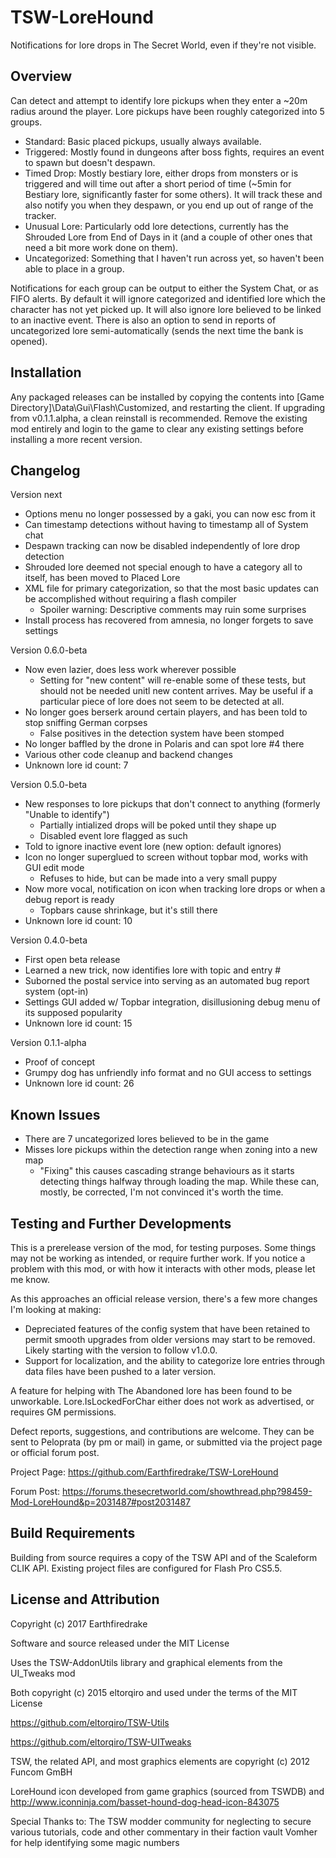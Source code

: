 # TSW-LoreHound
Notifications for lore drops in The Secret World, even if they're not visible.

## Overview
Can detect and attempt to identify lore pickups when they enter a ~20m radius around the player. Lore pickups have been roughly categorized into 5 groups.
+ Standard: Basic placed pickups, usually always available.
+ Triggered: Mostly found in dungeons after boss fights, requires an event to spawn but doesn't despawn.
+ Timed Drop: Mostly bestiary lore, either drops from monsters or is triggered and will time out after a short period of time (~5min for Bestiary lore, significantly faster for some others). It will track these and also notify you when they despawn, or you end up out of range of the tracker.
+ Unusual Lore: Particularly odd lore detections, currently has the Shrouded Lore from End of Days in it (and a couple of other ones that need a bit more work done on them).
+ Uncategorized: Something that I haven't run across yet, so haven't been able to place in a group.

Notifications for each group can be output to either the System Chat, or as FIFO alerts. By default it will ignore categorized and identified lore which the character has not yet picked up. It will also ignore lore believed to be linked to an inactive event. There is also an option to send in reports of uncategorized lore semi-automatically (sends the next time the bank is opened).

## Installation
Any packaged releases can be installed by copying the contents into [Game Directory]\Data\Gui\Flash\Customized, and restarting the client.
If upgrading from v0.1.1.alpha, a clean reinstall is recommended. Remove the existing mod entirely and login to the game to clear any existing settings before installing a more recent version.

## Changelog
Version next
+ Options menu no longer possessed by a gaki, you can now esc from it
+ Can timestamp detections without having to timestamp all of System chat
+ Despawn tracking can now be disabled independently of lore drop detection
+ Shrouded lore deemed not special enough to have a category all to itself, has been moved to Placed Lore
+ XML file for primary categorization, so that the most basic updates can be accomplished without requiring a flash compiler
  + Spoiler warning: Descriptive comments may ruin some surprises
+ Install process has recovered from amnesia, no longer forgets to save settings

Version 0.6.0-beta
+ Now even lazier, does less work wherever possible
  + Setting for "new content" will re-enable some of these tests, but should not be needed unitl new content arrives. May be useful if a particular piece of lore does not seem to be detected at all.
+ No longer goes berserk around certain players, and has been told to stop sniffing German corpses
  + False positives in the detection system have been stomped
+ No longer baffled by the drone in Polaris and can spot lore #4 there
+ Various other code cleanup and backend changes
+ Unknown lore id count: 7

Version 0.5.0-beta
+ New responses to lore pickups that don't connect to anything (formerly "Unable to identify")
  + Partially intialized drops will be poked until they shape up
  + Disabled event lore flagged as such
+ Told to ignore inactive event lore (new option: default ignores)
+ Icon no longer superglued to screen without topbar mod, works with GUI edit mode
  + Refuses to hide, but can be made into a very small puppy
+ Now more vocal, notification on icon when tracking lore drops or when a debug report is ready
  + Topbars cause shrinkage, but it's still there
+ Unknown lore id count: 10

Version 0.4.0-beta
+ First open beta release
+ Learned a new trick, now identifies lore with topic and entry #
+ Suborned the postal service into serving as an automated bug report system (opt-in)
+ Settings GUI added w/ Topbar integration, disillusioning debug menu of its supposed popularity
+ Unknown lore id count: 15

Version 0.1.1-alpha
+ Proof of concept
+ Grumpy dog has unfriendly info format and no GUI access to settings
+ Unknown lore id count:  26

## Known Issues
+ There are 7 uncategorized lores believed to be in the game
+ Misses lore pickups within the detection range when zoning into a new map
  + "Fixing" this causes cascading strange behaviours as it starts detecting things halfway through loading the map. While these can, mostly, be corrected, I'm not convinced it's worth the time.

## Testing and Further Developments
This is a prerelease version of the mod, for testing purposes. Some things may not be working as intended, or require further work. If you notice a problem with this mod, or with how it interacts with other mods, please let me know.

As this approaches an official release version, there's a few more changes I'm looking at making:
+ Depreciated features of the config system that have been retained to permit smooth upgrades from older versions may start to be removed. Likely starting with the version to follow v1.0.0.
+ Support for localization, and the ability to categorize lore entries through data files have been pushed to a later version.

A feature for helping with The Abandoned lore has been found to be unworkable. Lore.IsLockedForChar either does not work as advertised, or requires GM permissions.

Defect reports, suggestions, and contributions are welcome. They can be sent to Peloprata (by pm or mail) in game, or submitted via the project page or official forum post.

Project Page: https://github.com/Earthfiredrake/TSW-LoreHound

Forum Post: https://forums.thesecretworld.com/showthread.php?98459-Mod-LoreHound&p=2031487#post2031487

## Build Requirements
Building from source requires a copy of the TSW API and of the Scaleform CLIK API. Existing project files are configured for Flash Pro CS5.5.

## License and Attribution
Copyright (c) 2017 Earthfiredrake

Software and source released under the MIT License

Uses the TSW-AddonUtils library and graphical elements from the UI_Tweaks mod

Both copyright (c) 2015 eltorqiro and used under the terms of the MIT License

https://github.com/eltorqiro/TSW-Utils

https://github.com/eltorqiro/TSW-UITweaks

TSW, the related API, and most graphics elements are copyright (c) 2012 Funcom GmBH

LoreHound icon developed from game graphics (sourced from TSWDB) and  http://www.iconninja.com/basset-hound-dog-head-icon-843075

Special Thanks to:
The TSW modder community for neglecting to secure various tutorials, code and other commentary in their faction vault
Vomher for help identifying some magic numbers
